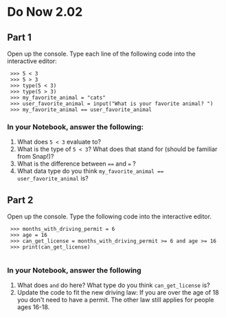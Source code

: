 # Do Now 2.02

## Part 1

Open up the console. Type each line of the following code into the interactive editor: 

```
 >>> 5 < 3
 >>> 5 > 3
 >>> type(5 < 3)
 >>> type(5 > 3) 
 >>> my_favorite_animal = "cats"
 >>> user_favorite_animal = input("What is your favorite animal? ") 
 >>> my_favorite_animal == user_favorite_animal
 ```
### In your Notebook, answer the following:


1. What does `5 < 3` evaluate to?  
2. What is the type of `5 < 3`? What does that stand for (should be familiar from Snap!)?
3. What is the difference between `==` and `=` ?
4. What data type do you think `my_favorite_animal == user_favorite_animal` is? 

## Part 2
Open up the console. Type the following code into the interactive editor. 

```
 >>> months_with_driving_permit = 6
 >>> age = 16
 >>> can_get_license = months_with_driving_permit >= 6 and age >= 16
 >>> print(can_get_license) 
 
```

### In your Notebook, answer the following
1. What does `and` do here? What type do you think `can_get_license` is? 
2. Update the code to fit the new driving law: If you are over the age of 18 you don't need to have a permit. The other law still applies for people ages 16-18. 

